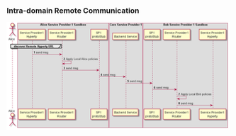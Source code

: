 ### Intra-domain Remote Communication

<!--
@startuml "intradomain-remote-communication.png"

autonumber

!define SHOW_RuntimeA

!define SHOW_SP1SandboxAtRuntimeA
!define SHOW_Protostub1AtRuntimeA
!define SHOW_ServiceProvider1HypertyAtRuntimeA
!define SHOW_ServiceProvider1RouterAtRuntimeA

!define SHOW_Runtime1B
!define SHOW_SP1SandboxAtRuntime1B
!define SHOW_Protostub1AtRuntime1B
!define SHOW_ServiceProvider1HypertyAtRuntime1B
!define SHOW_ServiceProvider1RouterAtRuntime1B

!define SHOW_SP1

!include ../runtime_objects.plantuml

group discover Remote Hyperty URL


end group


SP1H@A -> Router1@A : send msg

Router1@A -> Router1@A : Apply Local Alice policies

Router1@A -> Proto1@A : send msg

Proto1@A -> SP1 : send msg

Proto1@1B <- SP1 : send msg

Router1@1B <- Proto1@1B : send msg

Router1@1B -> Router1@1B : Apply Local Bob policies

SP1H@1B <- Router1@1B : send msg

@enduml
-->


![Deploy Hyperty](intradomain-remote-communication.png)

